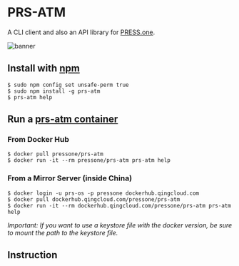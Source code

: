 # PRS-ATM

A CLI client and also an API library for [PRESS.one](https://press.one/).

![banner](https://github.com/Press-One/prs-atm/blob/master/wiki/logo_with_text.png?raw=true "banner")

## Install with [npm](https://www.npmjs.com/package/prs-atm)

```console
$ sudo npm config set unsafe-perm true
$ sudo npm install -g prs-atm
$ prs-atm help
```

## Run a [prs-atm container](https://hub.docker.com/repository/docker/pressone/prs-atm)

### From Docker Hub

```console
$ docker pull pressone/prs-atm
$ docker run -it --rm pressone/prs-atm prs-atm help
```

### From a Mirror Server (inside China)

```console
$ docker login -u prs-os -p pressone dockerhub.qingcloud.com
$ docker pull dockerhub.qingcloud.com/pressone/prs-atm
$ docker run -it --rm dockerhub.qingcloud.com/pressone/prs-atm prs-atm help
```

*Important: If you want to use a keystore file with the docker version, be sure to mount the path to the keystore file.*

## Instruction
